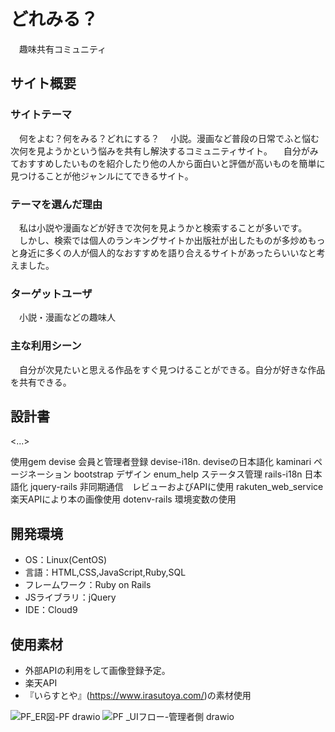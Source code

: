 # どれみる？
　趣味共有コミュニティ

## サイト概要
### サイトテーマ
　何をよむ？何をみる？どれにする？
　小説。漫画など普段の日常でふと悩む次何を見ようかという悩みを共有し解決するコミュニティサイト。
　自分がみておすすめしたいものを紹介したり他の人から面白いと評価が高いものを簡単に見つけることが他ジャンルにてできるサイト。

### テーマを選んだ理由
　私は小説や漫画などが好きで次何を見ようかと検索することが多いです。
　しかし、検索では個人のランキングサイトか出版社が出したものが多炒めもっと身近に多くの人が個人的なおすすめを語り合えるサイトがあったらいいなと考えました。

### ターゲットユーザ
　小説・漫画などの趣味人

### 主な利用シーン
　自分が次見たいと思える作品をすぐ見つけることができる。自分が好きな作品を共有できる。

## 設計書
<...>

使用gem
devise	            会員と管理者登録
devise-i18n.        deviseの日本語化
kaminari	          ページネーション
bootstrap	          デザイン
enum_help	          ステータス管理
rails-i18n	         日本語化
jquery-rails	       非同期通信　レビューおよびAPIに使用
rakuten_web_service　楽天APIにより本の画像使用
dotenv-rails          環境変数の使用

## 開発環境
- OS：Linux(CentOS)
- 言語：HTML,CSS,JavaScript,Ruby,SQL
- フレームワーク：Ruby on Rails
- JSライブラリ：jQuery
- IDE：Cloud9

## 使用素材
- 外部APIの利用をして画像登録予定。
- 楽天API
- 『いらすとや』(https://www.irasutoya.com/)の素材使用
 
![PF_ER図-PF drawio](https://user-images.githubusercontent.com/104709136/181411297-cae51d27-702c-4fc2-ad79-dfbceae569cf.png)
![PF _UIフロー-管理者側 drawio](https://user-images.githubusercontent.com/104709136/181411508-dc570331-485f-484c-9662-b5e250420324.png)
